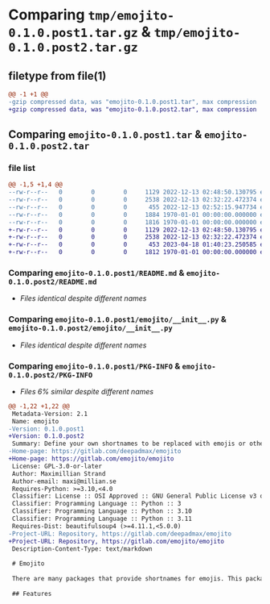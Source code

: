 # Comparing `tmp/emojito-0.1.0.post1.tar.gz` & `tmp/emojito-0.1.0.post2.tar.gz`

## filetype from file(1)

```diff
@@ -1 +1 @@
-gzip compressed data, was "emojito-0.1.0.post1.tar", max compression
+gzip compressed data, was "emojito-0.1.0.post2.tar", max compression
```

## Comparing `emojito-0.1.0.post1.tar` & `emojito-0.1.0.post2.tar`

### file list

```diff
@@ -1,5 +1,4 @@
--rw-r--r--   0        0        0     1129 2022-12-13 02:48:50.130795 emojito-0.1.0.post1/README.md
--rw-r--r--   0        0        0     2538 2022-12-13 02:32:22.472374 emojito-0.1.0.post1/emojito/__init__.py
--rw-r--r--   0        0        0      455 2022-12-13 02:52:15.947734 emojito-0.1.0.post1/pyproject.toml
--rw-r--r--   0        0        0     1884 1970-01-01 00:00:00.000000 emojito-0.1.0.post1/setup.py
--rw-r--r--   0        0        0     1816 1970-01-01 00:00:00.000000 emojito-0.1.0.post1/PKG-INFO
+-rw-r--r--   0        0        0     1129 2022-12-13 02:48:50.130795 emojito-0.1.0.post2/README.md
+-rw-r--r--   0        0        0     2538 2022-12-13 02:32:22.472374 emojito-0.1.0.post2/emojito/__init__.py
+-rw-r--r--   0        0        0      453 2023-04-18 01:40:23.250585 emojito-0.1.0.post2/pyproject.toml
+-rw-r--r--   0        0        0     1812 1970-01-01 00:00:00.000000 emojito-0.1.0.post2/PKG-INFO
```

### Comparing `emojito-0.1.0.post1/README.md` & `emojito-0.1.0.post2/README.md`

 * *Files identical despite different names*

### Comparing `emojito-0.1.0.post1/emojito/__init__.py` & `emojito-0.1.0.post2/emojito/__init__.py`

 * *Files identical despite different names*

### Comparing `emojito-0.1.0.post1/PKG-INFO` & `emojito-0.1.0.post2/PKG-INFO`

 * *Files 6% similar despite different names*

```diff
@@ -1,22 +1,22 @@
 Metadata-Version: 2.1
 Name: emojito
-Version: 0.1.0.post1
+Version: 0.1.0.post2
 Summary: Define your own shortnames to be replaced with emojis or other content.
-Home-page: https://gitlab.com/deepadmax/emojito
+Home-page: https://gitlab.com/emojito/emojito
 License: GPL-3.0-or-later
 Author: Maximillian Strand
 Author-email: maxi@millian.se
 Requires-Python: >=3.10,<4.0
 Classifier: License :: OSI Approved :: GNU General Public License v3 or later (GPLv3+)
 Classifier: Programming Language :: Python :: 3
 Classifier: Programming Language :: Python :: 3.10
 Classifier: Programming Language :: Python :: 3.11
 Requires-Dist: beautifulsoup4 (>=4.11.1,<5.0.0)
-Project-URL: Repository, https://gitlab.com/deepadmax/emojito
+Project-URL: Repository, https://gitlab.com/emojito/emojito
 Description-Content-Type: text/markdown
 
 # Emojito
 
 There are many packages that provide shortnames for emojis. This package allows you to provide your own shortnames and with what to replace them.
 
 ## Features
```

